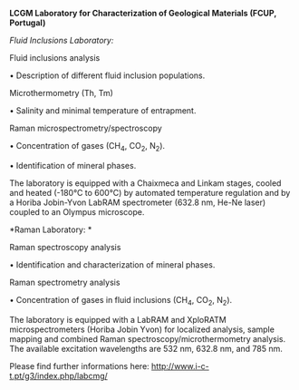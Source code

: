 **LCGM Laboratory for Characterization of Geological Materials (FCUP,
Portugal)**

*Fluid Inclusions Laboratory:*

Fluid inclusions analysis

• Description of different fluid inclusion populations.

Microthermometry (Th, Tm)

• Salinity and minimal temperature of entrapment.

Raman microspectrometry/spectroscopy

• Concentration of gases (CH<sub>4</sub>, CO<sub>2</sub>,
N<sub>2</sub>).

• Identification of mineral phases.

The laboratory is equipped with a Chaixmeca and Linkam stages, cooled
and heated (-180°C to 600°C) by automated temperature regulation and by
a Horiba Jobin-Yvon LabRAM spectrometer (632.8 nm, He-Ne laser) coupled
to an Olympus microscope.

*Raman Laboratory: *

Raman spectroscopy analysis

• Identification and characterization of mineral phases.

Raman spectrometry analysis

• Concentration of gases in fluid inclusions (CH<sub>4</sub>,
CO<sub>2</sub>, N<sub>2</sub>).

The laboratory is equipped with a LabRAM and XploRATM microspectrometers
(Horiba Jobin Yvon) for localized analysis, sample mapping and combined
Raman spectroscopy/microthermometry analysis. The available excitation
wavelengths are 532 nm, 632.8 nm, and 785 nm.

Please find further informations here:
http://www.i-c-t.pt/g3/index.php/labcmg/
